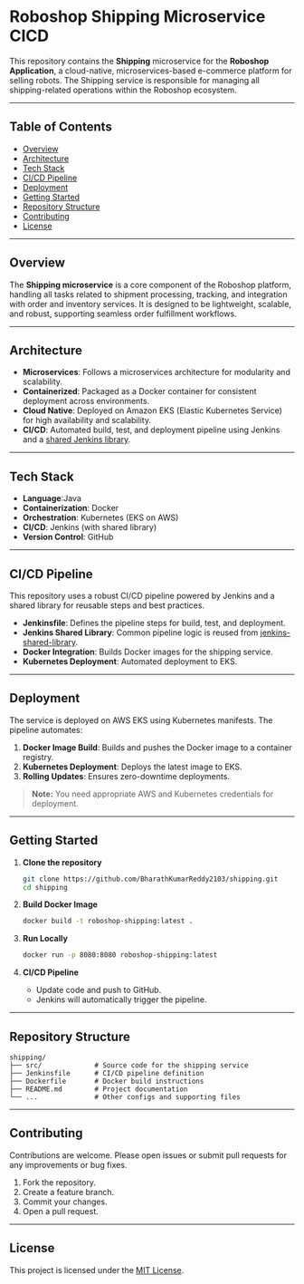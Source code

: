 # Roboshop Shipping Microservice CICD

This repository contains the **Shipping** microservice for the **Roboshop Application**, a cloud-native, microservices-based e-commerce platform for selling robots. The Shipping service is responsible for managing all shipping-related operations within the Roboshop ecosystem.

---

## Table of Contents

- [Overview](#overview)
- [Architecture](#architecture)
- [Tech Stack](#tech-stack)
- [CI/CD Pipeline](#cicd-pipeline)
- [Deployment](#deployment)
- [Getting Started](#getting-started)
- [Repository Structure](#repository-structure)
- [Contributing](#contributing)
- [License](#license)

---

## Overview

The **Shipping microservice** is a core component of the Roboshop platform, handling all tasks related to shipment processing, tracking, and integration with order and inventory services. It is designed to be lightweight, scalable, and robust, supporting seamless order fulfillment workflows.

---

## Architecture

- **Microservices**: Follows a microservices architecture for modularity and scalability.
- **Containerized**: Packaged as a Docker container for consistent deployment across environments.
- **Cloud Native**: Deployed on Amazon EKS (Elastic Kubernetes Service) for high availability and scalability.
- **CI/CD**: Automated build, test, and deployment pipeline using Jenkins and a [shared Jenkins library](https://github.com/BharathKumarReddy2103/jenkins-shared-library).

---

## Tech Stack

- **Language**:Java
- **Containerization**: Docker
- **Orchestration**: Kubernetes (EKS on AWS)
- **CI/CD**: Jenkins (with shared library)
- **Version Control**: GitHub

---

## CI/CD Pipeline

This repository uses a robust CI/CD pipeline powered by Jenkins and a shared library for reusable steps and best practices.

- **Jenkinsfile**: Defines the pipeline steps for build, test, and deployment.
- **Jenkins Shared Library**: Common pipeline logic is reused from [jenkins-shared-library](https://github.com/BharathKumarReddy2103/jenkins-shared-library).
- **Docker Integration**: Builds Docker images for the shipping service.
- **Kubernetes Deployment**: Automated deployment to EKS.

---

## Deployment

The service is deployed on AWS EKS using Kubernetes manifests. The pipeline automates:

1. **Docker Image Build**: Builds and pushes the Docker image to a container registry.
2. **Kubernetes Deployment**: Deploys the latest image to EKS.
3. **Rolling Updates**: Ensures zero-downtime deployments.

> **Note:** You need appropriate AWS and Kubernetes credentials for deployment.

---

## Getting Started

1. **Clone the repository**
   ```bash
   git clone https://github.com/BharathKumarReddy2103/shipping.git
   cd shipping
   ```

2. **Build Docker Image**
   ```bash
   docker build -t roboshop-shipping:latest .
   ```

3. **Run Locally**
   ```bash
   docker run -p 8080:8080 roboshop-shipping:latest
   ```

4. **CI/CD Pipeline**
   - Update code and push to GitHub.
   - Jenkins will automatically trigger the pipeline.

---

## Repository Structure

```
shipping/
├── src/             # Source code for the shipping service
├── Jenkinsfile      # CI/CD pipeline definition
├── Dockerfile       # Docker build instructions
├── README.md        # Project documentation
└── ...              # Other configs and supporting files
```

---

## Contributing

Contributions are welcome. Please open issues or submit pull requests for any improvements or bug fixes.

1. Fork the repository.
2. Create a feature branch.
3. Commit your changes.
4. Open a pull request.

---

## License

This project is licensed under the [MIT License](LICENSE).
